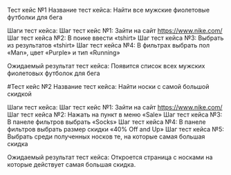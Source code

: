 Тест кейс №1
Название тест кейса:  Найти все мужские фиолетовые футболки для бега

Шаги тест кейса:
Шаг тест кейс №1: Зайти на сайт https://www.nike.com/ 
Шаг тест кейса №2: В поике ввести «tshirt»
Шаг тест кейса №3: Выбрать из результатов «tshirt»
Шаг тест кейса №4: В фильтрах выбрать пол «Man», цвет «Purple» и тип «Running»

Ожидаемый результат тест кейса:
Появится список всех мужских фиолетовых футболок для бега

#Тест кейс №2
Название тест кейса:  Найти носки с самой большой скидкой

Шаги тест кейса:
Шаг тест кейс №1: Зайти на сайт https://www.nike.com/ 
Шаг тест кейса №2: Нажать на пункт в меню «Sale»
Шаг тест кейса №3: В панеле фильтров выбрать «Socks»
Шаг тест кейса №4: В панеле фильтров выбрать размер скидки «40% Off and Up»
Шаг тест кейса №5: Выбрать среди полученных носков те, на которые самая большая скидка

Ожидаемый результат тест кейса:
Откроется страница с носками на которые действует самая большая скидка.

